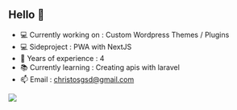 ## Hello :wave:

- :computer: Currently working on : Custom Wordpress Themes / Plugins
- :computer: Sideproject : PWA with NextJS
- :ghost: Years of experience : 4
- :books: Currently learning : Creating apis with laravel
- :mailbox: Email : christosgsd@gmail.com

 <a href=""> <img align="center" src="https://github-readme-stats-sigma-five.vercel.app/api/top-langs/?username=YulietM&theme=react&line_height=40&hide=css"/> </a>
